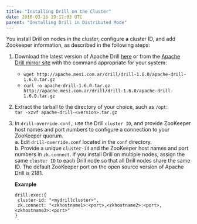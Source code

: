 ```yaml
---
title: "Installing Drill on the Cluster"
date: 2016-03-16 19:17:03 UTC
parent: "Installing Drill in Distributed Mode"
---
```

You install Drill on nodes in the cluster, configure a cluster ID, and add Zookeeper information, as described in the following steps:

  1. Download the latest version of Apache Drill [here](http://www.apache.org/dyn/closer.lua?filename=drill/drill-1.6.0/apache-drill-1.6.0.tar.gz&action=download) or from the [Apache Drill mirror site](http://www.apache.org/dyn/closer.cgi/drill/drill-1.6.0/apache-drill-1.6.0.tar.gz) with the command appropriate for your system:  
       * `wget http://apache.mesi.com.ar/drill/drill-1.6.0/apache-drill-1.6.0.tar.gz`  
       * `curl -o apache-drill-1.6.0.tar.gz http://apache.mesi.com.ar/drill/drill-1.6.0/apache-drill-1.6.0.tar.gz`  
  2. Extract the tarball to the directory of your choice, such as `/opt`:  
  `tar -xzvf apache-drill-<version>.tar.gz`
  3. In `drill-override.conf,` use the Drill `cluster ID`, and provide ZooKeeper host names and port numbers to configure a connection to your ZooKeeper quorum.  
         a. Edit `drill-override.conf` located in the `conf` directory.  
         b. Provide a unique `cluster-id` and the ZooKeeper host names and port numbers in `zk.connect`. If you install Drill on multiple nodes, assign the same `cluster ID` to each Drill node so that all Drill nodes share the same ID. The default ZooKeeper port on the open source version of Apache Drill is 2181.

       **Example**
       
         drill.exec:{
          cluster-id: "<mydrillcluster>",
          zk.connect: "<zkhostname1>:<port>,<zkhostname2>:<port>,<zkhostname3>:<port>"
         }

